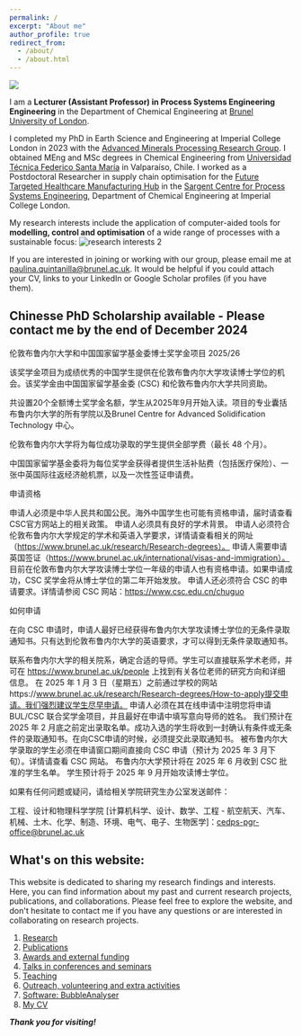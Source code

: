 ```yaml
---
permalink: /
excerpt: "About me"
author_profile: true
redirect_from: 
  - /about/
  - /about.html
---
```

![](/_pages/1.png)

I am a **Lecturer (Assistant Professor) in Process Systems Engineering Engineering** in the Department of Chemical Engineering at [Brunel University of London](https://www.brunel.ac.uk/people/paulina-quintanillaperez).

I completed my PhD in Earth Science and Engineering at Imperial College London in 2023 with the [Advanced Minerals Processing Research Group](https://www.imperial.ac.uk/earth-science/research/research-groups/amprg/). I obtained MEng and MSc degrees in Chemical Engineering from [Universidad Técnica Federico Santa María](https://www.usm.cl) in Valparaíso, Chile. I worked as a Postdoctoral Researcher in supply chain optimisation for the [Future Targeted Healthcare Manufacturing Hub](https://www.ucl.ac.uk/biochemical-engineering/research/research-and-training-centres/future-targeted-healthcare-manufacturing-hub) in the [Sargent Centre for Process Systems Engineering](https://www.imperial.ac.uk/process-systems-engineering/), Department of Chemical Engineering at Imperial College London.

My research interests include the application of computer-aided tools for **modelling, control and optimisation** of a wide range of processes with a sustainable focus:
![research interests 2](https://github.com/user-attachments/assets/d4cfb9e5-fd5c-4b3a-80f0-c80500ac7cfb)

If you are interested in joining or working with our group, please email me at paulina.quintanilla@brunel.ac.uk. It would be helpful if you could attach your CV, links to your LinkedIn or Google Scholar profiles (if you have them).

## Chinesse PhD Scholarship available - Please contact me by the end of December 2024

伦敦布鲁内尔大学和中国国家留学基金委博士奖学金项目 2025/26

该奖学金项目为成绩优秀的中国学生提供在伦敦布鲁内尔大学攻读博士学位的机会。该奖学金由中国国家留学基金委 (CSC) 和伦敦布鲁内尔大学共同资助。

共设置20个全额博士奖学金名额，学生从2025年9月开始入读。项目的专业囊括布鲁内尔大学的所有学院以及Brunel Centre for Advanced Solidification Technology 中心。

伦敦布鲁内尔大学将为每位成功录取的学生提供全部学费（最长 48 个月）。

中国国家留学基金委将为每位奖学金获得者提供生活补贴费（包括医疗保险）、一张中英国际往返经济舱机票，以及一次性签证申请费。

 

申请资格

申请人必须是中华人民共和国公民。海外中国学生也可能有资格申请，届时请查看 CSC官方网站上的相关政策。
申请人必须具有良好的学术背景。
申请人必须符合伦敦布鲁内尔大学规定的学术和英语入学要求，详情请查看相关的网址（https://www.brunel.ac.uk/research/Research-degrees）。
申请人需要申请英国签证（https://www.brunel.ac.uk/international/visas-and-immigration）。
目前在伦敦布鲁内尔大学攻读博士学位一年级的申请人也有资格申请。如果申请成功，CSC 奖学金将从博士学位的第二年开始发放。
申请人还必须符合 CSC 的申请要求。详情请参阅 CSC 网站：https://www.csc.edu.cn/chuguo
 

如何申请

在向 CSC 申请时，申请人最好已经获得布鲁内尔大学攻读博士学位的无条件录取通知书。只有达到伦敦布鲁内尔大学的英语要求，才可以得到无条件录取通知书。

联系布鲁内尔大学的相关院系，确定合适的导师。学生可以直接联系学术老师，并可在 https://www.brunel.ac.uk/people 上找到有关各位老师的研究方向和详细信息。
在 2025 年 1 月 3 日（星期五）之前通过学校的网站https://www.brunel.ac.uk/research/Research-degrees/How-to-apply提交申请。我们强烈建议学生尽早申请。
申请人必须在其在线申请中注明您将申请 BUL/CSC 联合奖学金项目，并且最好在申请中填写意向导师的姓名。
我们预计在 2025 年 2 月底之前定出录取名单。成功入选的学生将收到一封确认有条件或无条件的录取通知书。在向CSC申请的时候，必须提交此录取通知书。
被布鲁内尔大学录取的学生必须在申请窗口期间直接向 CSC 申请（预计为 2025 年 3 月下旬）。详情请查看 CSC 网站。
布鲁内尔大学预计将在 2025 年 6 月收到 CSC 批准的学生名单。
学生预计将于 2025 年 9 月开始攻读博士学位。
 

如果有任何问题或疑问，请给相关学院研究生办公室发送邮件：

工程、设计和物理科学学院 [计算机科学、设计、数学、工程 - 航空航天、汽车、机械、土木、化学、制造、环境、电气、电子、生物医学]：cedps-pgr-office@brunel.ac.uk


## What's on this website:

This website is dedicated to sharing my research findings and interests. Here, you can find information about my past and current research projects, publications, and collaborations. Please feel free to explore the website, and don't hesitate to contact me if you have any questions or are interested in collaborating on research projects. 

1. [Research](/research)
2. [Publications](/publications)
3. [Awards and external funding](/awards)
4. [Talks in conferences and seminars](/talks.html)
5. [Teaching](/teaching.html)
6. [Outreach, volunteering and extra activities](/outreach)
7. [Software: BubbleAnalyser](/software)
8. [My CV](/cv)

**_Thank you for visiting!_**

